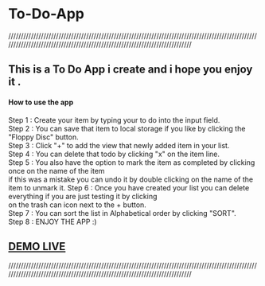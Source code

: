# To-Do-App 
////////////////////////////////////////////////////////////////////////////////////////////////////////////////////////////////////////////////////////////////////////////


<h2>This is a To Do App i create and i hope you enjoy it . </h2>

<h4>How to use the app</h4>

Step 1 : Create your item by typing your to do into the input field. <br>
Step 2 : You can save that item to local storage if you like by clicking the "Floppy Disc" button.<br>
Step 3 : Click "+" to add the view that newly added item in your list. <br>
Step 4 : You can delete that todo by clicking "x" on the item line. <br>
Step 5 : You also have the option to mark the item as completed by clicking once on the name of the item<br>
         if this was a mistake you can undo it by double clicking on the name of the item to unmark it.
Step 6 : Once you have created your list you can delete everything if you are just testing it by clicking <br>
         on the trash can icon next to the + button.<br>
Step 7 : You can sort the list in Alphabetical order by clicking "SORT".  <br>
Step 8 : ENJOY THE APP :)  <br>
        

<a href="https://raw.githack.com/GarethW85/To-Do-App/main/todo.html"><h2>DEMO LIVE</h2></a>

////////////////////////////////////////////////////////////////////////////////////////////////////////////////////////////////////////////////////////////////////////////